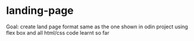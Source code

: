 # landing-page
Goal: create land page format same as the one shown in odin project using flex box and all html/css code learnt so far 